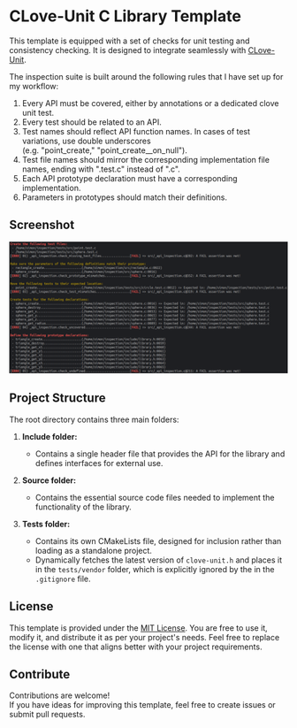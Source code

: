 # CLove-Unit C Library Template

This template is equipped with a set of checks for unit testing and consistency checking. It is designed to integrate seamlessly
with [CLove-Unit](https://github.com/fdefelici/clove-unit/).

The inspection suite is built around the following rules that I have set up for my workflow:

1. Every API must be covered, either by annotations or a dedicated clove unit test.
2. Every test should be related to an API.
3. Test names should reflect API function names. In cases of test variations, use double underscores <br/>
   (e.g. "point_create," "point_create__on_null").
4. Test file names should mirror the corresponding implementation file names, ending with ".test.c" instead of ".c".
5. Each API prototype declaration must have a corresponding implementation.
6. Parameters in prototypes should match their definitions.

## Screenshot

![Report example](example.png)

## Project Structure

The root directory contains three main folders:

1. **Include folder:**
    - Contains a single header file that provides the API for the library and defines interfaces for external use.

2. **Source folder:**
    - Contains the essential source code files needed to implement the functionality of the library.

3. **Tests folder:**
    - Contains its own CMakeLists file, designed for inclusion rather than loading as a standalone project.
    - Dynamically fetches the latest version of `clove-unit.h` and places it in the `tests/vendor` folder, which is explicitly ignored by the
      in the `.gitignore` file.

## License

This template is provided under the [MIT License](LICENSE). You are free to use it, modify it, and distribute it as per your project's needs. Feel
free to replace the license with one that aligns better with your project requirements.

## Contribute

Contributions are welcome! <br/>
If you have ideas for improving this template, feel free to create issues or submit pull requests.
